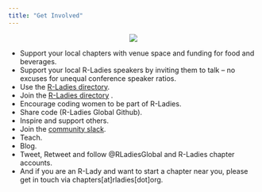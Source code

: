 ```yaml
---
title: "Get Involved"
---
```


<center>

![](img/rladies-help.png)

</center>


* Support your local chapters with venue space and funding for food and beverages.  
* Support your local R-Ladies speakers by inviting them to talk – no excuses for unequal conference speaker ratios.  
* Use the [R-Ladies directory](/directory).  
* Join the [R-Ladies directory](/directory) .  
* Encourage coding women to be part of R-Ladies.  
* Share code (R-Ladies Global Github).  
* Inspire and support others.  
* Join the [community slack](https://rladies.org/form/community-slack).  
* Teach.  
* Blog.  
* Tweet, Retweet and follow @RLadiesGlobal and R-Ladies chapter accounts.  
* And if you are an R-Lady and want to start a chapter near you, please get in touch via chapters[at]rladies[dot]org.  

